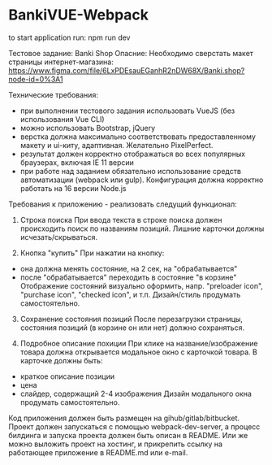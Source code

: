 # BankiVUE-Webpack

to start application run: npm run dev 

Тестовое задание: Banki Shop
Опасние: 
Необходимо сверстать макет страницы интернет-магазина: 
https://www.figma.com/file/6LxPDEsauEGanhR2nDW68X/Banki.shop?node-id=0%3A1

Технические требования:

- при выполнении тестового задания использовать VueJS (без использования Vue CLI)
- можно использовать Bootstrap, jQuery
- верстка должна максимально соответствовать предоставленному макету и ui-киту, адаптивная. Желательно PixelPerfect. 
- результат должен корректно отображаться во всех популярных браузерах, включая IE 11 версии
- при работе над заданием обязательно использование средств автоматизации (webpack или gulp). Конфигурация должна корректно работать на 16 версии Node.js

Требования к приложению - реализовать следущий функционал:

1. Строка поиска
При ввода текста в строке поиска должен происходить поиск по названиям позиций.
Лишние карточки должны исчезать/скрываться.

2. Кнопка "купить"
При нажатии на кнопку:
 - она должна менять состояние, на 2 сек, на "обрабатывается"
 - после "обрабатывается" переходить в состояние "в корзине"
Отображение состояний визуально оформить, напр. "preloader icon", "purchase icon", "checked icon", и т.п.
Дизайн/стиль продумать самостоятельно.

3. Сохранение состояния позиций
После перезагрузки страницы, состояния позиций (в корзине он или нет) должно сохраняться.

4. Подробное описание похиции
При клике на название/изображение товара должна открывается модальное окно с карточкой товара.
В карточке должны быть:
- краткое описание позиции
- цена
- слайдер, содержащий 2-4 изображения
Дизайн модального окна продумать самостоятельно.

Код приложения должен быть размещен на gihub/gitlab/bitbucket.
Проект должен запускаться с помощью webpack-dev-server, а процесс билдинга и запуска проекта должен быть описан в README.
Или же можно выложить проект на хостинг, и прикрепить ссылку на работающее приложение в README.md или e-mail.

